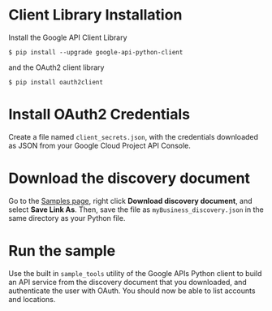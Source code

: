 
# Client Library Installation

Install the Google API Client Library

`$ pip install --upgrade google-api-python-client`

and the OAuth2 client library

`$ pip install oauth2client`

# Install OAuth2 Credentials

Create a file named `client_secrets.json`, with the credentials downloaded as
JSON from your Google Cloud Project API Console.

# Download the discovery document

Go to the [Samples page](https://developers.google.com/my-business/samples/#discovery_document), right click **Download discovery document**, and select **Save Link As**. Then, save the file as `myBusiness_discovery.json` in the same directory as your Python file.

# Run the sample

Use the built in `sample_tools` utility of the Google APIs Python client to build an API service from the discovery document that you downloaded, and authenticate the user with OAuth. You should now be able to list accounts and locations.

